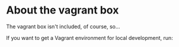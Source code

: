 # About the vagrant box
The vagrant box isn't included, of course, so...

If you want to get a Vagrant environment for local development, run:
 
```vagrant up
